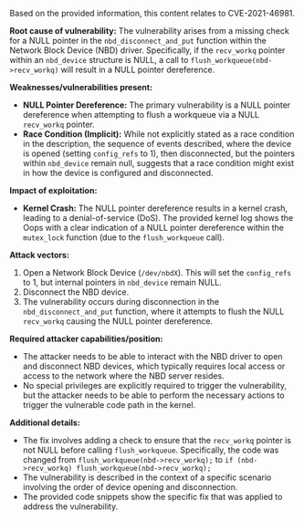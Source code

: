 Based on the provided information, this content relates to CVE-2021-46981.

**Root cause of vulnerability:**
The vulnerability arises from a missing check for a NULL pointer in the `nbd_disconnect_and_put` function within the Network Block Device (NBD) driver. Specifically, if the `recv_workq` pointer within an `nbd_device` structure is NULL, a call to `flush_workqueue(nbd->recv_workq)` will result in a NULL pointer dereference.

**Weaknesses/vulnerabilities present:**
- **NULL Pointer Dereference:** The primary vulnerability is a NULL pointer dereference when attempting to flush a workqueue via a NULL `recv_workq` pointer.
- **Race Condition (Implicit):** While not explicitly stated as a race condition in the description, the sequence of events described, where the device is opened (setting `config_refs` to 1), then disconnected, but the pointers within `nbd_device` remain null, suggests that a race condition might exist in how the device is configured and disconnected.

**Impact of exploitation:**
- **Kernel Crash:** The NULL pointer dereference results in a kernel crash, leading to a denial-of-service (DoS). The provided kernel log shows the Oops with a clear indication of a NULL pointer dereference within the `mutex_lock` function (due to the `flush_workqueue` call).

**Attack vectors:**
1.  Open a Network Block Device (`/dev/nbdX`). This will set the `config_refs` to 1, but internal pointers in `nbd_device` remain NULL.
2.  Disconnect the NBD device.
3. The vulnerability occurs during disconnection in the `nbd_disconnect_and_put` function, where it attempts to flush the NULL `recv_workq` causing the NULL pointer dereference.

**Required attacker capabilities/position:**
- The attacker needs to be able to interact with the NBD driver to open and disconnect NBD devices, which typically requires local access or access to the network where the NBD server resides.
- No special privileges are explicitly required to trigger the vulnerability, but the attacker needs to be able to perform the necessary actions to trigger the vulnerable code path in the kernel.

**Additional details:**
- The fix involves adding a check to ensure that the `recv_workq` pointer is not NULL before calling `flush_workqueue`. Specifically, the code was changed from `flush_workqueue(nbd->recv_workq);` to `if (nbd->recv_workq) flush_workqueue(nbd->recv_workq);`
- The vulnerability is described in the context of a specific scenario involving the order of device opening and disconnection.
- The provided code snippets show the specific fix that was applied to address the vulnerability.
